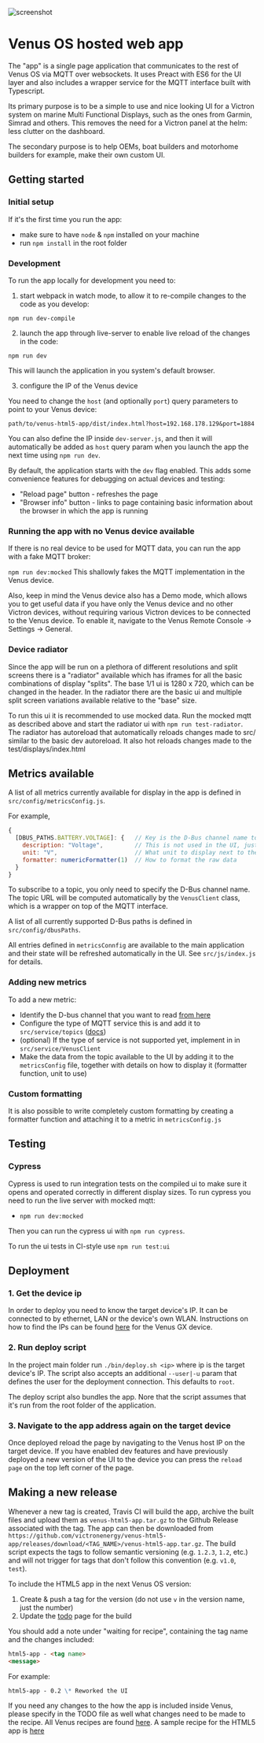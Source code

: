 ![screenshot](/victron-webapp-screenshot.jpg?raw=true)

# Venus OS hosted web app

The "app" is a single page application that communicates to the rest of Venus OS via MQTT over websockets.
It uses Preact with ES6 for the UI layer and also includes a wrapper service for the MQTT interface built with Typescript.

Its primary purpose is to be a simple to use and nice looking UI for a Victron system on
marine Multi Functional Displays, such as the ones from Garmin, Simrad and others. This
removes the need for a Victron panel at the helm: less clutter on the dashboard.

The secondary purpose is to help OEMs, boat builders and motorhome builders for example,
make their own custom UI.

## Getting started

### Initial setup

If it's the first time you run the app:

- make sure to have `node` & `npm` installed on your machine
- run `npm install` in the root folder

### Development

To run the app locally for development you need to:

1. start webpack in watch mode, to allow it to re-compile changes to the code as you develop:

`npm run dev-compile`

2. launch the app through live-server to enable live reload of the changes in the code:

`npm run dev`

This will launch the application in you system's default browser.

3. configure the IP of the Venus device

You need to change the `host` (and optionally `port`) query parameters to point to your Venus device:

`path/to/venus-html5-app/dist/index.html?host=192.168.178.129&port=1884`

You can also define the IP inside `dev-server.js`, and then it will automatically be added as `host` query param when you launch the app the next time using `npm run dev`.

By default, the application starts with the `dev` flag enabled.
This adds some convenience features for debugging on actual devices and testing:

- "Reload page" button - refreshes the page
- "Browser info" button - links to page containing basic information about the browser in which the app is running

### Running the app with no Venus device available

If there is no real device to be used for MQTT data, you can run the app with a fake MQTT broker:

`npm run dev:mocked`
This shallowly fakes the MQTT implementation in the Venus device.

Also, keep in mind the Venus device also has a Demo mode, which allows you to get useful data if you have only the Venus device and no other Victron devices, without requiring various Victron devices to be connected to the Venus device.
To enable it, navigate to the Venus Remote Console -> Settings -> General.

### Device radiator

Since the app will be run on a plethora of different resolutions and split screens there is a "radiator" available which has iframes for all the
basic combinations of display "splits". The base 1/1 ui is 1280 x 720, which can be changed in the header. In the radiator there are the basic ui
and multiple split screen variations available relative to the "base" size.

To run this ui it is recommended to use mocked data. Run the mocked mqtt as described above and start the radiator ui with `npm run test-radiator`. The radiator has autoreload that automatically reloads changes made to src/ similar to the basic dev autoreload. It also hot reloads changes made to the test/displays/index.html

## Metrics available

A list of all metrics currently available for display in the app is defined in `src/config/metricsConfig.js`.

For example,

```js
{
  [DBUS_PATHS.BATTERY.VOLTAGE]: {   // Key is the D-Bus channel name to listen to
    description: "Voltage",         // This is not used in the UI, just meta data
    unit: "V",                      // What unit to display next to the metric
    formatter: numericFormatter(1)  // How to format the raw data
  }
}
```

To subscribe to a topic, you only need to specify the D-Bus channel name. The topic URL will be computed automatically by the `VenusClient` class, which is a wrapper on top of the MQTT interface.

A list of all currently supported D-Bus paths is defined in `src/config/dbusPaths`.

All entries defined in `metricsConnfig` are available to the main application and their state will be refreshed automatically in the UI.
See `src/js/index.js` for details.

### Adding new metrics

To add a new metric:

- Identify the D-bus channel that you want to read [from here](https://github.com/victronenergy/venus/wiki/dbus)
- Configure the type of MQTT service this is and add it to `src/service/topics` ([docs](https://github.com/victronenergy/dbus-mqtt))
- (optional) If the type of service is not supported yet, implement in in `src/service/VenusClient`
- Make the data from the topic available to the UI by adding it to the `metricsConfig` file, together with details on how to display it (formatter function, unit to use)

### Custom formatting

It is also possible to write completely custom formatting by creating a formatter
function and attaching it to a metric in `metricsConfig.js`

## Testing

### Cypress

Cypress is used to run integration tests on the compiled ui to make sure it opens and operated correctly in different
display sizes. To run cypress you need to run the live server with mocked mqtt:

- `npm run dev:mocked`

Then you can run the cypress ui with `npm run cypress`.

To run the ui tests in CI-style use `npm run test:ui`

## Deployment

### 1. Get the device ip

In order to deploy you need to know the target device's IP. It can be connected to by ethernet, LAN or the device's own WLAN.
Instructions on how to find the IPs can be found [here](https://www.victronenergy.com/live/venus-gx:start#accessing_the_device)
for the Venus GX device.

### 2. Run deploy script

In the project main folder run `./bin/deploy.sh <ip>` where ip is the target device's IP. The script also accepts an additional
`--user|-u` param that defines the user for the deployment connection. This defaults to `root`.

The deploy script also bundles the app. Nore that the script assumes that it's run from the root folder of the application.

### 3. Navigate to the app address again on the target device

Once deployed reload the page by navigating to the Venus host IP on the target device.
If you have enabled dev features and have previously deployed a new version of the UI to the device you can
press the `reload page` on the top left corner of the page.

## Making a new release

Whenever a new tag is created, Travis CI will build the app, archive the built files and upload them as `venus-html5-app.tar.gz` to the Github Release associated with the tag.
The app can then be downloaded from `https://github.com/victronenergy/venus-html5-app/releases/download/<TAG_NAME>/venus-html5-app.tar.gz`.
The build script expects the tags to follow semantic versioning (e.g. `1.2.3`, `1.2`, etc.) and will not trigger for tags that don't follow this convention (e.g. `v1.0`, `test`).

To include the HTML5 app in the next Venus OS version:

1. Create & push a tag for the version (do not use `v` in the version name, just the number)
2. Update the [todo](https://github.com/victronenergy/venus-private/wiki/todo) page for the build

You should add a note under "waiting for recipe", containing the tag name and the changes included:

```md
html5-app - <tag name>
<message>
```

For example:

```md
html5-app - 0.2 \* Reworked the UI
```

If you need any changes to the how the app is included inside Venus, please specify in the TODO file as well what changes need to be made to the recipe.
All Venus recipes are found [here](https://github.com/victronenergy/meta-victronenergy/tree/master/meta-ve-software/recipes-ve).
A sample recipe for the HTML5 app is [here](https://github.com/victronenergy/meta-victronenergy/tree/master/meta-ve-software/recipes-ve)
